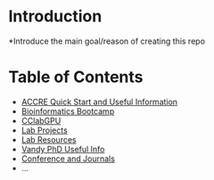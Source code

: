 # Introduction

\*Introduce the main goal/reason of creating this repo

# Table of Contents
- [ACCRE Quick Start and Useful Information](ACCRE%20Quick%20Start/Map%20of%20Contents.md)
- [Bioinformatics Bootcamp](Bioinformatics%20Bootcamp/Map%20of%20Contents.md)
- [CClabGPU](CClabGPU/README.md)
- [Lab Projects](Lab%20Projects/Map%20of%20Contents.md)
- [Lab Resources](Lab%20Resources/Map%20of%20Contents.md)
- [Vandy PhD Useful Info](Vandy%20PhD%20Useful%20Info/)
- [Conference and Journals](Conference%20and%20Journals/Map%20of%20Contents.md)
- ...
